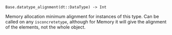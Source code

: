 ```
Base.datatype_alignment(dt::DataType) -> Int
```

Memory allocation minimum alignment for instances of this type. Can be called on any `isconcretetype`, although for Memory it will give the alignment of the elements, not the whole object.
